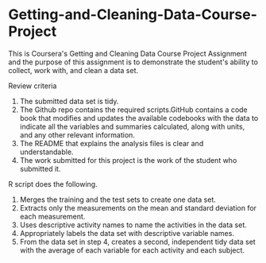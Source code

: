 # Getting-and-Cleaning-Data-Course-Project
This is Coursera's Getting and Cleaning Data Course Project Assignment and the purpose of this assignment is to demonstrate the student's ability to collect, work with, and clean a data set.

Review criteria
1. The submitted data set is tidy.
2. The Github repo contains the required scripts.GitHub contains a code book that modifies and updates the available codebooks with the data to indicate all the variables and summaries calculated, along with units, and any other relevant information.
3. The README that explains the analysis files is clear and understandable.
4. The work submitted for this project is the work of the student who submitted it.

R script does the following.
1. Merges the training and the test sets to create one data set.
2. Extracts only the measurements on the mean and standard deviation for each measurement.
3. Uses descriptive activity names to name the activities in the data set.
4. Appropriately labels the data set with descriptive variable names.
5. From the data set in step 4, creates a second, independent tidy data set with the average of each variable for each activity and each subject.

